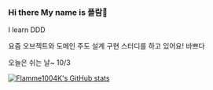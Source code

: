 ### Hi there My name is 플람👋

I learn DDD

요즘 오브젝트와 도메인 주도 설계 구현 스터디를 하고 있어요! 바쁘다 

오늘은 쉬는 날~ 10/3

[![Flamme1004K's GitHub stats](https://github-readme-stats.vercel.app/api?username=Flamme1004K)](https://github.com/anuraghazra/github-readme-stats)
